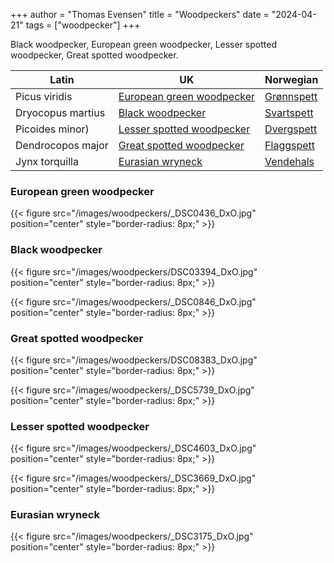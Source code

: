 +++
author = "Thomas Evensen"
title = "Woodpeckers"
date = "2024-04-21"
tags = ["woodpecker"]
+++

Black woodpecker, European green woodpecker, Lesser spotted woodpecker, Great spotted woodpecker.

<!--more-->

| Latin      | UK | Norwegian |
| --------- |  --------- |    --------- |
| Picus viridis | [European green woodpecker](https://en.wikipedia.org/wiki/European_green_woodpecker) |  [Grønnspett](https://no.wikipedia.org/wiki/Grønnspett) |
| Dryocopus martius | [Black woodpecker](https://en.wikipedia.org/wiki/Black_woodpecker) |  [Svartspett](https://no.wikipedia.org/wiki/Svartspett) |
| Picoides minor) | [Lesser spotted woodpecker](https://en.wikipedia.org/wiki/Lesser_spotted_woodpecker) |  [Dvergspett](https://no.wikipedia.org/wiki/Dvergspett) |
| Dendrocopos major | [Great spotted woodpecker](https://en.wikipedia.org/wiki/Great_spotted_woodpecker) |  [Flaggspett](https://no.wikipedia.org/wiki/Flaggspett) |
| Jynx torquilla | [Eurasian wryneck](https://en.wikipedia.org/wiki/Eurasian_wryneck) |  [Vendehals](https://no.wikipedia.org/wiki/Vendehals) |

### European green woodpecker

{{< figure src="/images/woodpeckers/_DSC0436_DxO.jpg" position="center" style="border-radius: 8px;" >}}

### Black woodpecker

{{< figure src="/images/woodpeckers/DSC03394_DxO.jpg" position="center" style="border-radius: 8px;" >}}

{{< figure src="/images/woodpeckers/_DSC0846_DxO.jpg" position="center" style="border-radius: 8px;" >}}

### Great spotted woodpecker

{{< figure src="/images/woodpeckers/DSC08383_DxO.jpg" position="center" style="border-radius: 8px;" >}}

{{< figure src="/images/woodpeckers/_DSC5739_DxO.jpg" position="center" style="border-radius: 8px;" >}}

### Lesser spotted woodpecker

{{< figure src="/images/woodpeckers/_DSC4603_DxO.jpg" position="center" style="border-radius: 8px;" >}}

{{< figure src="/images/woodpeckers/_DSC3669_DxO.jpg" position="center" style="border-radius: 8px;" >}}

### Eurasian wryneck

{{< figure src="/images/woodpeckers/_DSC3175_DxO.jpg" position="center" style="border-radius: 8px;" >}}

